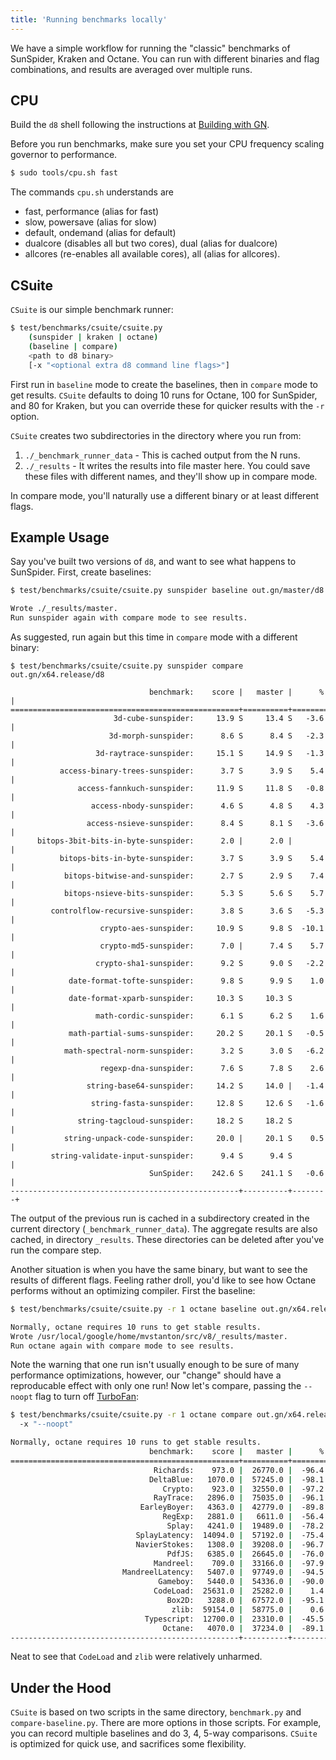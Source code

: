 ```yaml
---
title: 'Running benchmarks locally'
---
```

We have a simple workflow for running the "classic" benchmarks of SunSpider, Kraken and Octane.
You can run with different binaries and flag combinations, and results are averaged over multiple
runs.

## CPU

Build the `d8` shell following the instructions at [Building with GN](/docs/build-gn).

Before you run benchmarks, make sure you set your CPU frequency scaling governor to performance.

```bash
$ sudo tools/cpu.sh fast
```

The commands `cpu.sh` understands are

  * fast, performance (alias for fast)
  * slow, powersave (alias for slow)
  * default, ondemand (alias for default)
  * dualcore (disables all but two cores), dual (alias for dualcore)
  * allcores (re-enables all available cores), all (alias for allcores).

## CSuite

`CSuite` is our simple benchmark runner:

```bash
$ test/benchmarks/csuite/csuite.py
    (sunspider | kraken | octane)
    (baseline | compare)
    <path to d8 binary>
    [-x "<optional extra d8 command line flags>"]
```

First run in `baseline` mode to create the baselines, then in `compare` mode to get
results. `CSuite` defaults to doing 10 runs for Octane, 100 for SunSpider, and 80
for Kraken, but you can override these for quicker results with the `-r` option.

`CSuite` creates two subdirectories in the directory where you run from:

1. `./_benchmark_runner_data` - This is cached output from the N runs.
1. `./_results` - It writes the results into file master here. You could save these
  files with different names, and they'll show up in compare mode.

In compare mode, you'll naturally use a different binary or at least different flags.

## Example Usage

Say you've built two versions of `d8`, and want to see what happens to SunSpider.
First, create baselines:

```bash
$ test/benchmarks/csuite/csuite.py sunspider baseline out.gn/master/d8

Wrote ./_results/master.
Run sunspider again with compare mode to see results.
```

As suggested, run again but this time in `compare` mode with a different binary:

```
$ test/benchmarks/csuite/csuite.py sunspider compare out.gn/x64.release/d8

                               benchmark:    score |   master |      % |
===================================================+==========+========+
                       3d-cube-sunspider:     13.9 S     13.4 S   -3.6 |
                      3d-morph-sunspider:      8.6 S      8.4 S   -2.3 |
                   3d-raytrace-sunspider:     15.1 S     14.9 S   -1.3 |
           access-binary-trees-sunspider:      3.7 S      3.9 S    5.4 |
               access-fannkuch-sunspider:     11.9 S     11.8 S   -0.8 |
                  access-nbody-sunspider:      4.6 S      4.8 S    4.3 |
                 access-nsieve-sunspider:      8.4 S      8.1 S   -3.6 |
      bitops-3bit-bits-in-byte-sunspider:      2.0 |      2.0 |        |
           bitops-bits-in-byte-sunspider:      3.7 S      3.9 S    5.4 |
            bitops-bitwise-and-sunspider:      2.7 S      2.9 S    7.4 |
            bitops-nsieve-bits-sunspider:      5.3 S      5.6 S    5.7 |
         controlflow-recursive-sunspider:      3.8 S      3.6 S   -5.3 |
                    crypto-aes-sunspider:     10.9 S      9.8 S  -10.1 |
                    crypto-md5-sunspider:      7.0 |      7.4 S    5.7 |
                   crypto-sha1-sunspider:      9.2 S      9.0 S   -2.2 |
             date-format-tofte-sunspider:      9.8 S      9.9 S    1.0 |
             date-format-xparb-sunspider:     10.3 S     10.3 S        |
                   math-cordic-sunspider:      6.1 S      6.2 S    1.6 |
             math-partial-sums-sunspider:     20.2 S     20.1 S   -0.5 |
            math-spectral-norm-sunspider:      3.2 S      3.0 S   -6.2 |
                    regexp-dna-sunspider:      7.6 S      7.8 S    2.6 |
                 string-base64-sunspider:     14.2 S     14.0 |   -1.4 |
                  string-fasta-sunspider:     12.8 S     12.6 S   -1.6 |
               string-tagcloud-sunspider:     18.2 S     18.2 S        |
            string-unpack-code-sunspider:     20.0 |     20.1 S    0.5 |
         string-validate-input-sunspider:      9.4 S      9.4 S        |
                               SunSpider:    242.6 S    241.1 S   -0.6 |
---------------------------------------------------+----------+--------+
```

The output of the previous run is cached in a subdirectory created in the current
directory (`_benchmark_runner_data`). The aggregate results are also cached,
in directory `_results`. These directories can be deleted after you've run the
compare step.

Another situation is when you have the same binary, but want to see the results of
different flags. Feeling rather droll, you'd like to see how Octane performs without
an optimizing compiler. First the baseline:

```bash
$ test/benchmarks/csuite/csuite.py -r 1 octane baseline out.gn/x64.release/d8

Normally, octane requires 10 runs to get stable results.
Wrote /usr/local/google/home/mvstanton/src/v8/_results/master.
Run octane again with compare mode to see results.
```

Note the warning that one run isn't usually enough to be sure of many performance
optimizations, however, our "change" should have a reproducable effect with only
one run! Now let's compare, passing the `--noopt` flag to turn off [TurboFan](/docs/turbofan):

```bash
$ test/benchmarks/csuite/csuite.py -r 1 octane compare out.gn/x64.release/d8
  -x "--noopt"

Normally, octane requires 10 runs to get stable results.
                               benchmark:    score |   master |      % |
===================================================+==========+========+
                                Richards:    973.0 |  26770.0 |  -96.4 |
                               DeltaBlue:   1070.0 |  57245.0 |  -98.1 |
                                  Crypto:    923.0 |  32550.0 |  -97.2 |
                                RayTrace:   2896.0 |  75035.0 |  -96.1 |
                             EarleyBoyer:   4363.0 |  42779.0 |  -89.8 |
                                  RegExp:   2881.0 |   6611.0 |  -56.4 |
                                   Splay:   4241.0 |  19489.0 |  -78.2 |
                            SplayLatency:  14094.0 |  57192.0 |  -75.4 |
                            NavierStokes:   1308.0 |  39208.0 |  -96.7 |
                                   PdfJS:   6385.0 |  26645.0 |  -76.0 |
                                Mandreel:    709.0 |  33166.0 |  -97.9 |
                         MandreelLatency:   5407.0 |  97749.0 |  -94.5 |
                                 Gameboy:   5440.0 |  54336.0 |  -90.0 |
                                CodeLoad:  25631.0 |  25282.0 |    1.4 |
                                   Box2D:   3288.0 |  67572.0 |  -95.1 |
                                    zlib:  59154.0 |  58775.0 |    0.6 |
                              Typescript:  12700.0 |  23310.0 |  -45.5 |
                                  Octane:   4070.0 |  37234.0 |  -89.1 |
---------------------------------------------------+----------+--------+
```

Neat to see that `CodeLoad` and `zlib` were relatively unharmed.

## Under the Hood

`CSuite` is based on two scripts in the same directory, `benchmark.py` and
`compare-baseline.py`. There are more options in those scripts. For example,
you can record multiple baselines and do 3, 4, 5-way comparisons. `CSuite`
is optimized for quick use, and sacrifices some flexibility.
